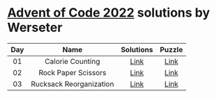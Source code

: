 [Advent of Code 2022](https://adventofcode.com/2022) solutions by Werseter
========================

| Day |                      Name                      |   Solutions   |                   Puzzle                    |
|:---:|:----------------------------------------------:|:-------------:|:-------------------------------------------:|
| 01  |                Calorie Counting                | [Link](Day01) | [Link](http://adventofcode.com/2022/day/1)  |
| 02  |              Rock Paper Scissors               | [Link](Day02) | [Link](http://adventofcode.com/2022/day/2)  |
| 03  |            Rucksack Reorganization             | [Link](Day03) | [Link](http://adventofcode.com/2022/day/3)  |

